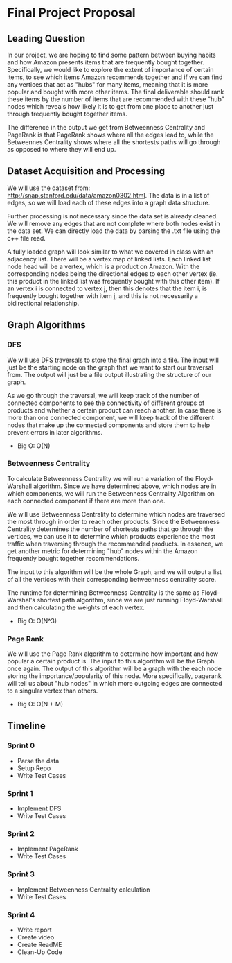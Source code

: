 # Final Project Proposal

## Leading Question
In our project, we are hoping to find some pattern between buying habits and how Amazon presents items that are frequently bought together. Specifically, we would like to explore the extent of importance of certain items, to see which items Amazon recommends together and if we can find any vertices that act as "hubs" for many items, meaning that it is more popular and bought with more other items. 
The final deliverable should rank these items by the number of items that are recommended with these "hub" nodes which reveals how likely it is to get from one place to another just through frequently bought together items.

The difference in the output we get from Betweenness Centrality and PageRank is that PageRank shows where all the edges lead to, while the Betweennes Centrality shows where all the shortests paths will go through as opposed to where they will end up.

## Dataset Acquisition and Processing
We will use the dataset from: http://snap.stanford.edu/data/amazon0302.html. The data is in a list of edges, so we will load each of these edges into a graph data structure. 

Further processing is not necessary since the data set is already cleaned. We will remove any edges that are not complete where both nodes exist in the data set. We can directly load the data by parsing the .txt file using the c++ file read.

A fully loaded graph will look similar to what we covered in class with an adjacency list. There will be a vertex map of linked lists. Each linked list node head will be a vertex, which is a product on Amazon. With the corresponding nodes being the directional edges to each other vertex (ie. this product in the linked list was frequently bought with this other item). If an vertex i is connected to vertex j, then this denotes that the item i, is frequently bought together with item j, and this is not necessarily a bidirectional relationship. 

## Graph Algorithms
### DFS
We will use DFS traversals to store the final graph into a file. The input will just be the starting node on the graph that we want to start our traversal from. The output will just be a file output illustrating the structure of our graph. 

As we go through the traversal, we will keep track of the number of connected components to see the connectivity of different groups of products and whether a certain product can reach another. In case there is more than one connected component, we will keep track of the different nodes that make up the connected components and store them to help prevent errors in later algorithms.

- Big O: O(N)

### Betweenness Centrality

To calculate Betweenness Centrality we will run a variation of the Floyd-Warshall algorithm. Since we have determined above, which nodes are in which components, we will run the Betweenness Centrality Algorithm on each connected component if there are more than one. 

We will use Betweenness Centrality to determine which nodes are traversed the most through in order to reach other products. Since the Betweenness Centrality determines the number of shortests paths that go through the vertices, we can use it to determine which products experience the most traffic when traversing through the recommended products. In essence, we get another metric for determining "hub" nodes within the Amazon frequently bought together recommendations.

The input to this algorithm will be the whole Graph, and we will output a list of all the vertices with their corresponding betweenness centrality score.

The runtime for determining Betweenness Centrality is the same as Floyd-Warshal's shortest path algorithm, since we are just running Floyd-Warshall and then calculating the weights of each vertex. 

- Big O: O(N^3)


### Page Rank

We will use the Page Rank algorithm to determine how important and how popular a certain product is. The input to this algorithm will be the Graph once again. The output of this algorithm will be a graph with the each node storing the importance/popularity of this node. More specifically, pagerank will tell us about "hub nodes" in which more outgoing edges are connected to a singular vertex than others.

- Big O: O(N + M)

## Timeline

### Sprint 0

- Parse the data
- Setup Repo
- Write Test Cases

### Sprint 1

- Implement DFS
- Write Test Cases

### Sprint 2

- Implement PageRank
- Write Test Cases

### Sprint 3

- Implement Betweenness Centrality calculation
- Write Test Cases

### Sprint 4

- Write report
- Create video
- Create ReadME
- Clean-Up Code
